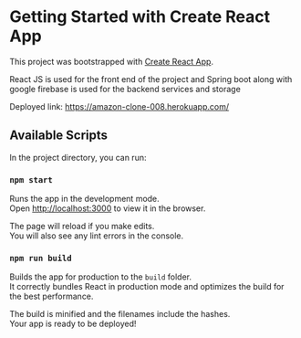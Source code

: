 # Getting Started with Create React App

This project was bootstrapped with [Create React App](https://github.com/facebook/create-react-app).

React JS is used for the front end of the project and Spring boot along with google firebase is used for the backend services and storage

Deployed link: https://amazon-clone-008.herokuapp.com/

## Available Scripts

In the project directory, you can run:

### `npm start`

Runs the app in the development mode.\
Open [http://localhost:3000](http://localhost:3000) to view it in the browser.

The page will reload if you make edits.\
You will also see any lint errors in the console.


### `npm run build`

Builds the app for production to the `build` folder.\
It correctly bundles React in production mode and optimizes the build for the best performance.

The build is minified and the filenames include the hashes.\
Your app is ready to be deployed!